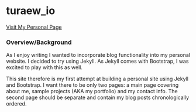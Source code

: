 turaew_io
=========
[Visit My Personal Page](http://turaew.io/)

### Overview/Background

As I enjoy writing I wanted to incorporate blog functionality into my personal website. I decided to try using Jekyll. As Jekyll comes with Bootstrap, I was excited to play with this as well.

This site therefore is my first attempt at building a personal site using Jekyll and Bootstrap. I want there to be only two pages: a main page covering about me, sample projects (AKA my portfolio) and my contact info. The second page should be separate and contain my blog posts chronologically ordered.

